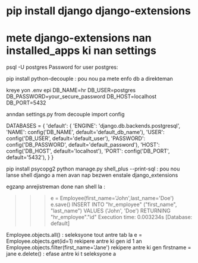 # pip install django django-extensions
# mete django-extensions nan installed_apps ki nan settings
psql -U postgres
Password for user postgres:

pip install python-decouple : pou nou pa mete enfo db a direkteman

kreye yon .env epi
DB_NAME=hr
DB_USER=postgres
DB_PASSWORD=your_secure_password
DB_HOST=localhost
DB_PORT=5432

anndan settings.py
from decouple import config

DATABASES = {
    'default': {
        'ENGINE': 'django.db.backends.postgresql',
        'NAME': config('DB_NAME', default='default_db_name'),
        'USER': config('DB_USER', default='default_user'),
        'PASSWORD': config('DB_PASSWORD', default='default_password'),
        'HOST': config('DB_HOST', default='localhost'),
        'PORT': config('DB_PORT', default='5432'),
    }
}

pip install psycopg2
python manage.py shell_plus --print-sql : pou nou lanse shell django a men avan nap bezwen enstale django_extensions

egzanp anrejistreman done nan shell la :
>>> e = Employee(first_name='John',last_name='Doe')
>>> e.save()
INSERT INTO "hr_employee" ("first_name", "last_name")
VALUES ('John', 'Doe') RETURNING "hr_employee"."id"
Execution time: 0.003234s [Database: default]

Employee.objects.all() : seleksyone tout antre tab la
e = Employee.objects.get(id=1) rekipere antre ki gen id 1 an
Employee.objects.filter(first_name='Jane') rekipere antre ki gen firstname = jane
 e.delete() : efase antre ki t seleksyone a
